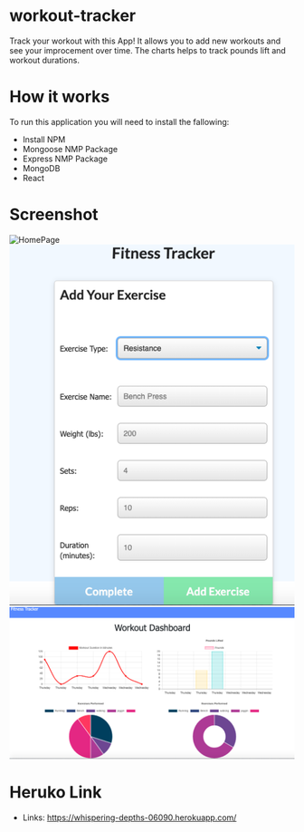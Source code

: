 # workout-tracker
Track your workout with this App! It allows you to add new workouts and see your improcement over time. The charts helps to track pounds lift and workout durations. 

# How it works
To run this application you will need to install the fallowing:

* Install NPM
* Mongoose  NMP Package
* Express NMP Package
* MongoDB
* React



# Screenshot

![HomePage]("./images/Home.png")
![Create Workout](./images/Creating_Workout.png)
![Charts](./images/Charts.png)


# Heruko Link

* Links: https://whispering-depths-06090.herokuapp.com/ 

